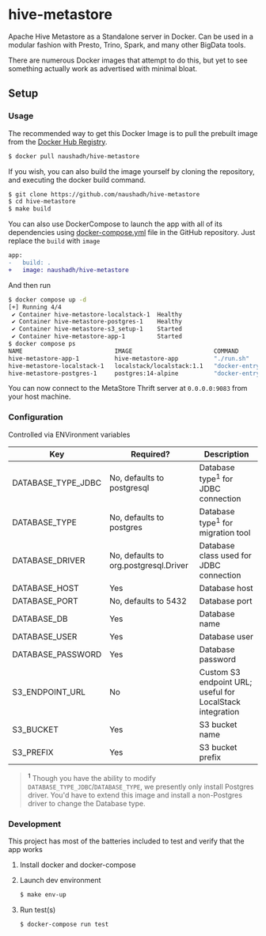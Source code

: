 # hive-metastore

Apache Hive Metastore as a Standalone server in Docker. Can be used in a modular fashion with Presto, Trino, Spark, and many other BigData tools.

There are numerous Docker images that attempt to do this, but yet to see something actually work as advertised with minimal bloat.

## Setup

### Usage

The recommended way to get this Docker Image is to pull the prebuilt image from the [Docker Hub Registry](https://hub.docker.com/r/naushadh/hive-metastore).

```bash
$ docker pull naushadh/hive-metastore
```

If you wish, you can also build the image yourself by cloning the repository, and executing the docker build command.

```bash
$ git clone https://github.com/naushadh/hive-metastore
$ cd hive-metastore
$ make build
```

You can also use DockerCompose to launch the app with all of its dependencies using [docker-compose.yml](https://raw.githubusercontent.com/naushadh/hive-metastore/main/docker-compose.yml) file in the GitHub repository. Just replace the `build` with `image`

```diff
app:
-   build: .
+   image: naushadh/hive-metastore
```

And then run

```bash
$ docker compose up -d
[+] Running 4/4
 ✔ Container hive-metastore-localstack-1  Healthy                                                                   10.8s
 ✔ Container hive-metastore-postgres-1    Healthy                                                                   30.8s
 ✔ Container hive-metastore-s3_setup-1    Started                                                                   11.0s
 ✔ Container hive-metastore-app-1         Started                                                                   31.0s
$ docker compose ps
NAME                          IMAGE                       COMMAND                  SERVICE             CREATED              STATUS                    PORTS
hive-metastore-app-1          hive-metastore-app          "./run.sh"               app                 About a minute ago   Up 8 seconds              0.0.0.0:9083->9083/tcp
hive-metastore-localstack-1   localstack/localstack:1.1   "docker-entrypoint.sh"   localstack          About a minute ago   Up 39 seconds (healthy)   4510-4559/tcp, 5678/tcp, 0.0.0.0:4566->4566/tcp
hive-metastore-postgres-1     postgres:14-alpine          "docker-entrypoint.s…"   postgres            About a minute ago   Up 39 seconds (healthy)   0.0.0.0:5432->5432/tcp
```

You can now connect to the MetaStore Thrift server at `0.0.0.0:9083` from your host machine.

### Configuration

Controlled via ENVironment variables

Key                | Required?                             | Description
-------------------|---------------------------------------|-------------
DATABASE_TYPE_JDBC | No, defaults to postgresql            | Database type<sup>1</sup> for JDBC connection
DATABASE_TYPE      | No, defaults to postgres              | Database type<sup>1</sup> for migration tool
DATABASE_DRIVER    | No, defaults to org.postgresql.Driver | Database class used for JDBC connection
DATABASE_HOST      | Yes                                   | Database host
DATABASE_PORT      | No, defaults to 5432                  | Database port
DATABASE_DB        | Yes                                   | Database name
DATABASE_USER      | Yes                                   | Database user
DATABASE_PASSWORD  | Yes                                   | Database password
S3_ENDPOINT_URL    | No                                    | Custom S3 endpoint URL; useful for LocalStack integration
S3_BUCKET          | Yes                                   | S3 bucket name
S3_PREFIX          | Yes                                   | S3 bucket prefix

> **<sup>1</sup>** Though you have the ability to modify `DATABASE_TYPE_JDBC`/`DATABASE_TYPE`, we presently only install Postgres driver.
> You'd have to extend this image and install a non-Postgres driver to change the Database type.

### Development

This project has most of the batteries included to test and verify that the app works

1. Install docker and docker-compose

2. Launch dev environment
    ```bash
    $ make env-up
    ```

3. Run test(s)
    ```bash
    $ docker-compose run test
    ```

